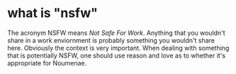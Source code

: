 # what is "nsfw"

The acronym NSFW means _Not Safe For Work_. Anything that you wouldn't share in a work enviornment is probably something you wouldn't share here. Obviously the context is very important. When dealing with something that is potentially NSFW, one should use reason and love as to whether it's appropriate for Noumenae.